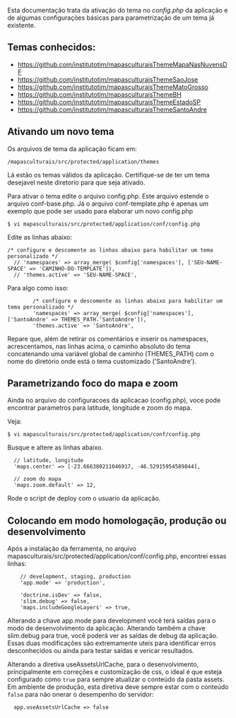 Esta documentação trata da ativação do tema no *config.php* da aplicação e de algumas configurações básicas para parametrização de um tema já existente. 

## Temas conhecidos:
* https://github.com/institutotim/mapasculturaisThemeMapaNasNuvensDF
* https://github.com/institutotim/mapasculturaisThemeSaoJose
* https://github.com/institutotim/mapasculturaisThemeMatoGrosso
* https://github.com/institutotim/mapasculturaisThemeBH
* https://github.com/institutotim/mapasculturaisThemeEstadoSP
* https://github.com/institutotim/mapasculturaisThemeSantoAndre

## Ativando um novo tema

Os arquivos de tema da aplicação ficam em:

```
/mapasculturais/src/protected/application/themes
```
Lá estão os temas válidos da aplicação. Certifique-se de ter um tema desejavel neste diretorio para que seja ativado. 

Para ativar o tema edite o arquivo config.php. Este arquivo estende o arquivo conf-base.php. Já o arquivo conf-template.php é apenas um exemplo que pode ser usado para elaborar um novo config.php

```
$ vi mapasculturais/src/protected/application/conf/config.php
```
Edite as linhas abaixo:
```
/* configure e descomente as linhas abaixo para habilitar um tema personalizado */
  // 'namespaces' => array_merge( $config['namespaces'], ['SEU-NAME-SPACE' => 'CAMINHO-DO-TEMPLATE']),
  // 'themes.active' => 'SEU-NAME-SPACE',
```
Para algo como isso:

```
        /* configure e descomente as linhas abaixo para habilitar um tema personalizado */
        'namespaces' => array_merge( $config['namespaces'], ['SantoAndre' => THEMES_PATH.'SantoAndre']),
        'themes.active' => 'SantoAndre',

```
Repare que, além de retirar os comentários e inserir os namespaces, acrescentamos, nas linhas acima, o caminho absoluto do tema concatenando uma variável global de caminho (THEMES_PATH) com o nome do diretório onde está o tema customizado ('SantoAndre').

## Parametrizando foco do mapa e zoom

Ainda no arquivo do configuracoes da aplicacao (config.php), voce pode encontrar parametros para latitude, longitude e zoom do mapa. 

Veja: 
```
$ vi mapasculturais/src/protected/application/conf/config.php
```
Busque e altere as linhas abaixo. 

```
  // latitude, longitude
  'maps.center' => [-23.666380211046917, -46.52915954589844],
  
  // zoom do mapa
  'maps.zoom.default' => 12,
```

Rode o script de deploy com o usuario da aplicação. 

## Colocando em modo homologação, produção ou desenvolvimento

Após a instalação da ferramenta, no arquivo mapasculturais/src/protected/application/conf/config.php, encontrei essas linhas: 

```
    // development, staging, production
    'app.mode' => 'production',

    'doctrine.isDev' => false,
    'slim.debug' => false,
    'maps.includeGoogleLayers' => true,
```
Alterando a chave app.mode para development você terá saídas para o modo de desenvolvimento da aplicação. Alterando também a chave slim.debug para true, você poderá ver as saídas de debug da aplicação. Essas duas modificações são extremamente uteis para identificar erros desconhecidos ou ainda para testar saídas e vericar resultados. 

Alterando a diretiva useAssetsUrlCache, para o desenvolvimento, principalmente em correções e customização de css, o ideal é que esteja configurado como ```true``` para sempre atualizar o conteúdo da pasta assets.
Em ambiente de produção, esta diretiva deve sempre estar com o conteúdo ```false``` para não onerar o desempenho do servidor:
```
  app.useAssetsUrlCache => false
```
